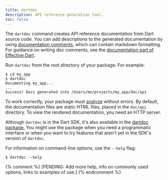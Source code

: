 ```yaml
---
title: dartdoc
description: API reference generation tool.
toc: false
---
```


The `dartdoc` command creates API reference documentation
from Dart source code.
You can add descriptions to the generated documentation
by using [documentation comments][],
which can contain markdown formatting.
For guidance on writing doc comments,
see the [documentation part of Effective Dart][effective doc].

Run `dartdoc` from the root directory of your package. For example:

```terminal
$ cd my_app
$ dartdoc
Documenting my_app...
...
Success! Docs generated into /Users/me/projects/my_app/doc/api
```

To work correctly, your package must [analyze][] without errors.
By default, the documentation files are static HTML files,
placed in the `doc/api` directory.
To view the rendered documentation, you need an HTTP server.

Although `dartdoc` is in the Dart SDK,
it's also available in the [dartdoc package.][]
You might use the package when you need a programmatic interface
or when you want to try features that
aren't yet in the SDK's version of `dartdoc`.

For information on command-line options, use the `--help` flag:

```terminal
$ dartdoc --help
```

[documentation comments]: /guides/language/language-tour#documentation-comments
[effective doc]: /guides/language/effective-dart/documentation
[analyze]: /tools/dart-analyze
[dartdoc package.]: {{site.pub-pkg}}/dartdoc

{% comment %}
[PENDING: Add more help, info on commonly used options, links to examples of use.]
{% endcomment %}
